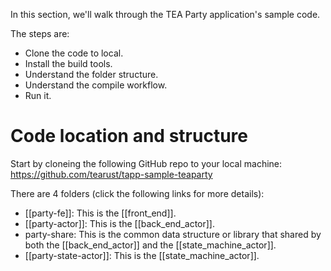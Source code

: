 In this section, we'll walk through the TEA Party application's sample code. 

The steps are:

- Clone the code to local.
- Install the build tools.
- Understand the folder structure.
- Understand the compile workflow.
- Run it.

# Code location and structure

Start by cloneing the following GitHub repo to your local machine:
https://github.com/tearust/tapp-sample-teaparty

There are 4 folders (click the following links for more details):

- [[party-fe]]: This is the [[front_end]].
- [[party-actor]]: This is the [[back_end_actor]].
- party-share: This is the common data structure or library that shared by both the [[back_end_actor]] and the [[state_machine_actor]].
- [[party-state-actor]]: This is the [[state_machine_actor]].


